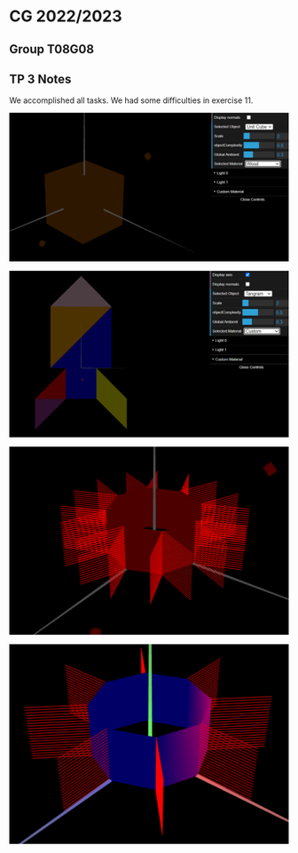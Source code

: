 # CG 2022/2023

## Group T08G08

## TP 3 Notes

We accomplished all tasks. We had some difficulties in exercise 11.

![Screenshot 1](screenshots/cg-t08g08-tp3-1.png)

![Screenshot 2](screenshots/cg-t08g08-tp3-2.png)

![Screenshot 3](screenshots/cg-t08g08-tp3-3.png)

![Screenshot 4](screenshots/cg-t08g08-tp3-4.png)